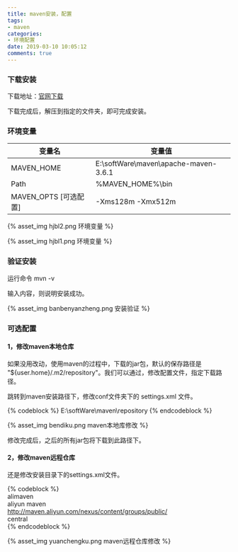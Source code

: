 ```yaml
---
title: maven安装，配置
tags: 
- maven
categories:
- 环境配置
date: 2019-03-10 10:05:12
comments: true
---
```

### 下载安装

下载地址：[官网下载](http://maven.apache.org/download.cgi)

下载完成后，解压到指定的文件夹，即可完成安装。
<!-- more -->

### 环境变量


变量名 | 变量值
---|---
MAVEN_HOME | E:\softWare\maven\apache-maven-3.6.1
Path | %MAVEN_HOME%\bin
MAVEN_OPTS [可选配置] | -Xms128m -Xmx512m

{% asset_img hjbl2.png 环境变量 %}

{% asset_img hjbl1.png 环境变量 %}

### 验证安装

运行命令 mvn -v

输入内容，则说明安装成功。

{% asset_img banbenyanzheng.png 安装验证 %}

### 可选配置

#### 1，修改maven本地仓库

如果没用改动，使用maven的过程中，下载的jar包，默认的保存路径是 "${user.home}/.m2/repository"。我们可以通过，修改配置文件，指定下载路径。

跳转到maven安装路径下，修改conf文件夹下的 settings.xml 文件。

{% codeblock %}
<localRepository>E:\softWare\maven\repository</localRepository>
{% endcodeblock %}

{% asset_img bendiku.png maven本地库修改 %}

修改完成后，之后的所有jar包将下载到此路径下。

#### 2，修改maven远程仓库

还是修改安装目录下的settings.xml文件。

{% codeblock %}
<mirror>  
     <id>alimaven</id>  
     <name>aliyun maven</name>  
     <url>http://maven.aliyun.com/nexus/content/groups/public/</url>  
     <mirrorOf>central</mirrorOf>          
</mirror>
{% endcodeblock %}

{% asset_img yuanchengku.png maven远程仓库修改 %}

